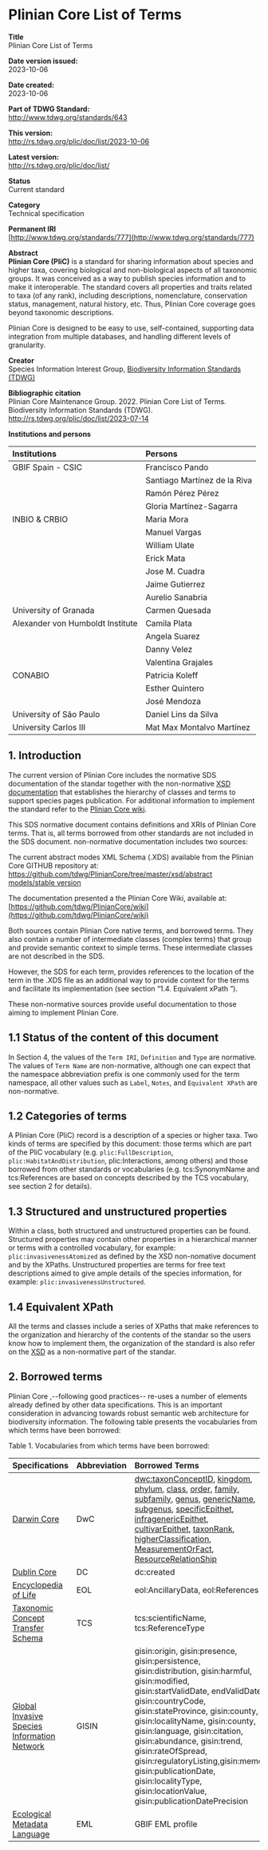 # Plinian Core List of Terms

**Title**  
Plinian Core List of Terms

**Date version issued:**  
2023-10-06

**Date created:**  
2023-10-06

**Part of TDWG Standard:**  
http://www.tdwg.org/standards/643

**This version:**  
http://rs.tdwg.org/plic/doc/list/2023-10-06

**Latest version:**  
http://rs.tdwg.org/plic/doc/list/

**Status**  
Current standard

**Category**  
Technical specification

**Permanent IRI**  
[http://www.tdwg.org/standards/777](http://www.tdwg.org/standards/777)

**Abstract**  
**Plinian Core (PliC)** is a standard for sharing information about species and higher taxa, covering biological and non-biological aspects of all taxonomic groups. It was conceived as a way to publish species information and to make it interoperable. The standard covers all properties and traits related to taxa (of any rank), including descriptions, nomenclature, conservation status, management, natural history, etc. Thus, Plinian Core coverage goes beyond taxonomic descriptions.

Plinian Core is designed to be easy to use, self-contained, supporting data integration from multiple databases, and handling different levels of granularity.

**Creator**  
Species Information Interest Group, [Biodiversity Information Standards (TDWG)](https://www.tdwg.org/)

**Bibliographic citation**  
Plinian Core Maintenance Group. 2022. Plinian Core List of Terms. Biodiversity Information Standards (TDWG). http://rs.tdwg.org/plic/doc/list/2023-07-14

**Institutions and persons**

| Institutions | Persons |
| :------------- | :----------- |
| GBIF Spain - CSIC | Francisco Pando |
| | Santiago Martínez de la Riva |
| | Ramón Pérez Pérez |
| | Gloria Martínez-Sagarra |
| INBIO & CRBIO | Maria Mora |
| | Manuel Vargas |
| | William Ulate |
| | Erick Mata |
| | Jose M. Cuadra |
| | Jaime Gutierrez |
| | Aurelio Sanabria |
| University of Granada | Carmen Quesada |
| Alexander von Humboldt Institute | Camila Plata |
| | Angela Suarez |
| | Danny Velez |
| | Valentina Grajales |
| CONABIO | Patricia Koleff |
| | Esther Quintero |
| | José Mendoza |
| University of São Paulo | Daniel Lins da Silva |
| University Carlos III | Mat Max Montalvo Martínez |

## 1. Introduction
The current version of Plinian Core includes the normative SDS documentation of the standar together with the non-normative [XSD documentation](https://github.com/tdwg/PlinianCore/tree/master/xsd) that establishes the hierarchy of classes and terms  to support species pages publication. For additional information to implement the standard refer to the [Plinian Core wiki](https://github.com/tdwg/PlinianCore/wiki/PlinianCore_Terms).

This SDS normative document contains definitions and XRIs of Plinian Core terms. That is, all terms borrowed from other standards are not included in the SDS document. non-normative documentation includes two sources:

The current abstract modes XML Schema (.XDS) available from the Plinian Core GITHUB repository at:
[https://github.com/tdwg/PlinianCore/tree/master/xsd/abstract models/stable version](https://github.com/tdwg/PlinianCore/tree/master/xsd/abstract%20models/stable%20version)

The documentation presented a the Plinian Core Wiki, available at:
[https://github.com/tdwg/PlinianCore/wiki](https://github.com/tdwg/PlinianCore/wiki)

Both sources contain Plinian Core native terms, and borrowed terms. They also contain a number of intermediate classes (complex terms) that group and provide semantic context to simple terms. These intermediate classes are not described in the SDS.

However, the SDS for each term, provides references to the location of the term in the  .XDS file as an additional way to provide context for the terms and facilitate its implementation (see section “1.4. Equivalent xPath ”).

These non-normative sources provide useful documentation to those aiming to implement Plinian Core.

## 1.1 Status of the content of this document

In Section 4, the values of the `Term IRI`,  `Definition` and `Type` are normative.  The values of `Term Name` are non-normative, although one can expect that the namespace abbreviation prefix is one commonly used for the term namespace, all other values such as  `Label`, `Notes`, and `Equivalent XPath` are non-normative. 

## 1.2 Categories of terms

A Plinian Core (PliC) record is a description of a species or higher taxa. Two kinds of terms are specified by this document: those terms which are part of the PliC vocabulary (e.g. `plic:FullDescription`, `plic:HabitatAndDistribution`, plic:Interactions, among others) and those borrowed from other standards or vocabularies (e.g. tcs:SynonymName and tcs:References are based on concepts described by the TCS vocabulary, see section 2 for details). 

## 1.3 Structured and unstructured properties

Within a class, both structured and unstructured properties can be found. Structured properties may contain other properties in a hierarchical manner or terms with a controlled vocabulary, for example: `plic:invasivenessAtomized` as defined by the XSD non-nomative document and by the XPaths.  Unstructured properties are terms for free text descriptions aimed to give ample details of the species information, for example: `plic:invasivenessUnstructured`.

## 1.4  Equivalent XPath

All the terms and classes include a series of XPaths that make references to the organization and hierarchy of the contents of the standar so the users know how to implement them, the organization of the standard is also refer on the [XSD](https://github.com/tdwg/PlinianCore/tree/master/xsd) as a non-normative part of the standar.

## 2. Borrowed terms
Plinian Core ,--following good practices-- re-uses a number of elements already defined by other data specifications. This is an important consideration in advancing towards robust semantic web architecture for biodiversity information. The following table presents the vocabularies from which terms have been borrowed:

Table 1. Vocabularies from which terms have been borrowed:

|Specifications|Abbreviation|Borrowed Terms|
|:----|:----|:----|
|[Darwin Core](https://dwc.tdwg.org/terms/)|DwC|[dwc:taxonConceptID](https://dwc.tdwg.org/terms/#dwc:taxonConceptID), [kingdom](https://dwc.tdwg.org/terms/#dwc:kingdom), [phylum](https://dwc.tdwg.org/terms/#dwc:phylum), [class](https://dwc.tdwg.org/terms/#dwc:class), [order](https://dwc.tdwg.org/terms/#dwc:order), [family](https://dwc.tdwg.org/terms/#dwc:family), [subfamily](https://dwc.tdwg.org/terms/#dwc:subfamily), [genus](https://dwc.tdwg.org/terms/#dwc:genus), [genericName](https://dwc.tdwg.org/terms/#dwc:genericName), [subgenus](https://dwc.tdwg.org/terms/#dwc:subgenus), [specificEpithet](https://dwc.tdwg.org/terms/#dwc:specificEpithet), [infragenericEpithet](https://dwc.tdwg.org/terms/#dwc:infragenericEpithet), [cultivarEpithet](https://dwc.tdwg.org/terms/#dwc:cultivarEpithet), [taxonRank](https://dwc.tdwg.org/terms/#dwc:taxonRank), [higherClassification](https://dwc.tdwg.org/terms/#dwc:higherClassification), [MeasurementOrFact](https://dwc.tdwg.org/terms/#measurementorfact), [ResourceRelationShip](https://dwc.tdwg.org/terms/#resourcerelationship)|
|[Dublin Core](http://dublincore.org/documents/dcmi-terms/)|DC|dc:created|
|[Encyclopedia of Life](https://eol.org/docs/what-is-eol/language-support)|EOL|eol:AncillaryData, eol:References|
|[Taxonomic Concept Transfer Schema](https://www.tdwg.org/standards/tcs/)|TCS|tcs:scientificName, tcs:ReferenceType|
|[Global Invasive Species Information Network](https://github.com/tdwg/gisin)|GISIN|gisin:origin, gisin:presence, gisin:persistence, gisin:distribution, gisin:harmful, gisin:modified, gisin:startValidDate, endValidDate, gisin:countryCode, gisin:stateProvince, gisin:county, gisin:localityName, gisin:county, gisin:language, gisin:citation, gisin:abundance, gisin:trend, gisin:rateOfSpread, gisin:regulatoryListing,gisin:memo, gisin:publicationDate, gisin:localityType, gisin:locationValue, gisin:publicationDatePrecision|
|[Ecological Metadata Language](https://eml.ecoinformatics.org/)|EML|GBIF EML profile|
